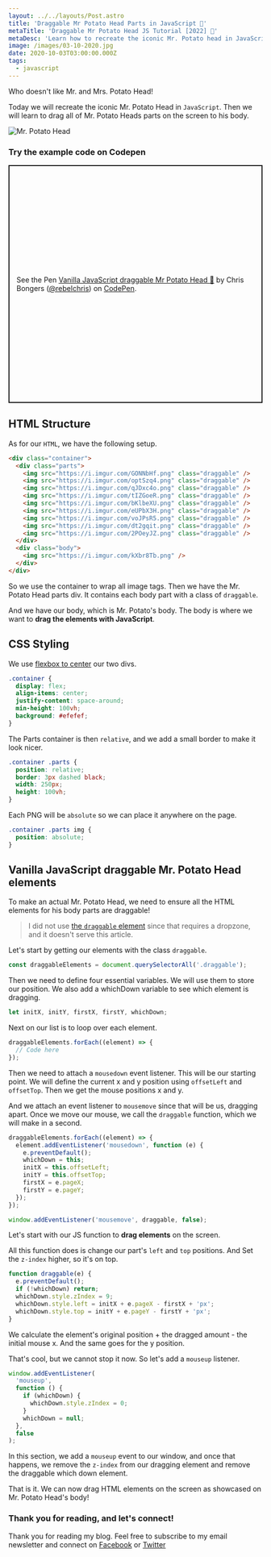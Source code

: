 ```yaml
---
layout: ../../layouts/Post.astro
title: 'Draggable Mr Potato Head Parts in JavaScript 🥔'
metaTitle: 'Draggable Mr Potato Head JS Tutorial [2022] 🥔'
metaDesc: 'Learn how to recreate the iconic Mr. Potato head in JavaScript by dragging parts to other positions on the screen canvas! See the example in Codepen!'
image: /images/03-10-2020.jpg
date: 2020-10-03T03:00:00.000Z
tags:
  - javascript
---
```


Who doesn't like Mr. and Mrs. Potato Head!

Today we will recreate the iconic Mr. Potato Head in `JavaScript`.
Then we will learn to drag all of Mr. Potato Heads parts on the screen to his body.

![Mr. Potato Head](https://media.giphy.com/media/9GimADqtnpAPe/giphy.gif)

### Try the example code on Codepen

<p class="codepen" data-height="472" data-theme-id="dark" data-default-tab="result" data-user="rebelchris" data-slug-hash="XWdGZqq" style="height: 472px; box-sizing: border-box; display: flex; align-items: center; justify-content: center; border: 2px solid; margin: 1em 0; padding: 1em;" data-pen-title="Vanilla JavaScript draggable Mr Potato Head 🥔">
  <span>See the Pen <a href="https://codepen.io/rebelchris/pen/XWdGZqq">
  Vanilla JavaScript draggable Mr Potato Head 🥔</a> by Chris Bongers (<a href="https://codepen.io/rebelchris">@rebelchris</a>)
  on <a href="https://codepen.io">CodePen</a>.</span>
</p>
<script async src="https://static.codepen.io/assets/embed/ei.js"></script>

## HTML Structure

As for our `HTML`, we have the following setup.

```html
<div class="container">
  <div class="parts">
    <img src="https://i.imgur.com/GONNbHf.png" class="draggable" />
    <img src="https://i.imgur.com/optSzq4.png" class="draggable" />
    <img src="https://i.imgur.com/qJDxc4o.png" class="draggable" />
    <img src="https://i.imgur.com/tIZGoeR.png" class="draggable" />
    <img src="https://i.imgur.com/bKlbeXU.png" class="draggable" />
    <img src="https://i.imgur.com/eUPbX3H.png" class="draggable" />
    <img src="https://i.imgur.com/voJPsR5.png" class="draggable" />
    <img src="https://i.imgur.com/dt2gqit.png" class="draggable" />
    <img src="https://i.imgur.com/2POeyJZ.png" class="draggable" />
  </div>
  <div class="body">
    <img src="https://i.imgur.com/kXbr8Tb.png" />
  </div>
</div>
```

So we use the container to wrap all image tags. Then we have the Mr. Potato Head parts div. It contains each body part with a class of `draggable`.

And we have our body, which is Mr. Potato's body. The body is where we want to **drag the elements with JavaScript**.

## CSS Styling

We use [flexbox to center](https://daily-dev-tips.com/posts/css-flexbox-most-easy-center-vertical-and-horizontal/) our two divs.

```css
.container {
  display: flex;
  align-items: center;
  justify-content: space-around;
  min-height: 100vh;
  background: #efefef;
}
```

The Parts container is then `relative`, and we add a small border to make it look nicer.

```css
.container .parts {
  position: relative;
  border: 3px dashed black;
  width: 250px;
  height: 100vh;
}
```

Each PNG will be `absolute` so we can place it anywhere on the page.

```css
.container .parts img {
  position: absolute;
}
```

## Vanilla JavaScript draggable Mr. Potato Head elements

To make an actual Mr. Potato Head, we need to ensure all the HTML elements for his body parts are draggable!

> I did not use [the `draggable` element](https://daily-dev-tips.com/posts/vanilla-javascript-drag-n-drop/) since that requires a dropzone, and it doesn't serve this article.

Let's start by getting our elements with the class `draggable`.

```js
const draggableElements = document.querySelectorAll('.draggable');
```

Then we need to define four essential variables. We will use them to store our position.
We also add a whichDown variable to see which element is dragging.

```js
let initX, initY, firstX, firstY, whichDown;
```

Next on our list is to loop over each element.

```js
draggableElements.forEach((element) => {
  // Code here
});
```

Then we need to attach a `mousedown` event listener. This will be our starting point. We will define the current x and y position using `offsetLeft` and `offsetTop`.
Then we get the mouse positions x and y.

And we attach an event listener to `mousemove` since that will be us, dragging apart. Once we move our mouse, we call the `draggable` function, which we will make in a second.

```js
draggableElements.forEach((element) => {
  element.addEventListener('mousedown', function (e) {
    e.preventDefault();
    whichDown = this;
    initX = this.offsetLeft;
    initY = this.offsetTop;
    firstX = e.pageX;
    firstY = e.pageY;
  });
});

window.addEventListener('mousemove', draggable, false);
```

Let's start with our JS function to **drag elements** on the screen.

All this function does is change our part's `left` and `top` positions. And Set the `z-index` higher, so it's on top.

```js
function draggable(e) {
  e.preventDefault();
  if (!whichDown) return;
  whichDown.style.zIndex = 9;
  whichDown.style.left = initX + e.pageX - firstX + 'px';
  whichDown.style.top = initY + e.pageY - firstY + 'px';
}
```

We calculate the element's original position + the dragged amount - the initial mouse x.
And the same goes for the y position.

That's cool, but we cannot stop it now.
So let's add a `mouseup` listener.

```js
window.addEventListener(
  'mouseup',
  function () {
    if (whichDown) {
      whichDown.style.zIndex = 0;
    }
    whichDown = null;
  },
  false
);
```

In this section, we add a `mouseup` event to our window, and once that happens, we remove the `z-index` from our dragging element and remove the draggable which down element.

That is it. We can now drag HTML elements on the screen as showcased on Mr. Potato Head's body!

### Thank you for reading, and let's connect!

Thank you for reading my blog. Feel free to subscribe to my email newsletter and connect on [Facebook](https://www.facebook.com/DailyDevTipsBlog) or [Twitter](https://twitter.com/DailyDevTips1)
